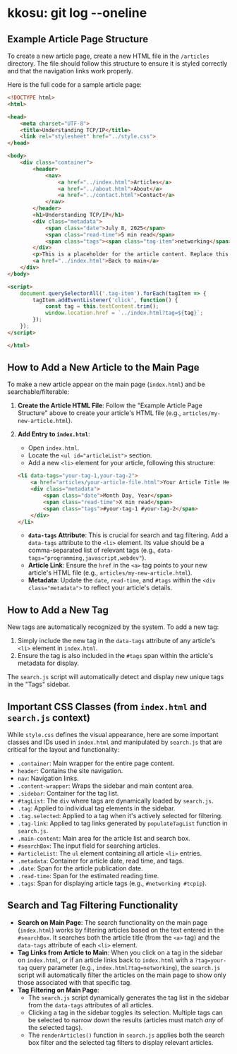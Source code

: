 # kkosu: git log --oneline



## Example Article Page Structure

To create a new article page, create a new HTML file in the `/articles` directory. The file should follow this structure to ensure it is styled correctly and that the navigation links work properly.

Here is the full code for a sample article page:

```html
<!DOCTYPE html>
<html>

<head>
	<meta charset="UTF-8">
	<title>Understanding TCP/IP</title>
	<link rel="stylesheet" href="../style.css">
</head>

<body>
	<div class="container">
		<header>
			<nav>
				<a href="../index.html">Articles</a>
				<a href="../about.html">About</a>
				<a href="../contact.html">Contact</a>
			</nav>
		</header>
		<h1>Understanding TCP/IP</h1>
		<div class="metadata">
			<span class="date">July 8, 2025</span>
			<span class="read-time">5 min read</span>
			<span class="tags"><span class="tag-item">networking</span> <span class="tag-item">tcpip</span></span>
		</div>
		<p>This is a placeholder for the article content. Replace this with your actual article.</p>
		<a href="../index.html">Back to main</a>
	</div>
</body>

<script>
    document.querySelectorAll('.tag-item').forEach(tagItem => {
        tagItem.addEventListener('click', function() {
            const tag = this.textContent.trim();
            window.location.href = `../index.html?tag=${tag}`;
        });
    });
</script>

</html>
```

## How to Add a New Article to the Main Page

To make a new article appear on the main page (`index.html`) and be searchable/filterable:

1.  **Create the Article HTML File**: Follow the "Example Article Page Structure" above to create your article's HTML file (e.g., `articles/my-new-article.html`).
2.  **Add Entry to `index.html`**:
    *   Open `index.html`.
    *   Locate the `<ul id="articleList">` section.
    *   Add a new `<li>` element for your article, following this structure:

    ```html
    <li data-tags="your-tag-1,your-tag-2">
        <a href="articles/your-article-file.html">Your Article Title Here</a>
        <div class="metadata">
            <span class="date">Month Day, Year</span>
            <span class="read-time">X min read</span>
            <span class="tags">#your-tag-1 #your-tag-2</span>
        </div>
    </li>
    ```
    *   **`data-tags` Attribute**: This is crucial for search and tag filtering. Add a `data-tags` attribute to the `<li>` element. Its value should be a comma-separated list of relevant tags (e.g., `data-tags="programming,javascript,webdev"`).
    *   **Article Link**: Ensure the `href` in the `<a>` tag points to your new article's HTML file (e.g., `articles/my-new-article.html`).
    *   **Metadata**: Update the `date`, `read-time`, and `#tags` within the `<div class="metadata">` to reflect your article's details.

## How to Add a New Tag

New tags are automatically recognized by the system. To add a new tag:

1.  Simply include the new tag in the `data-tags` attribute of any article's `<li>` element in `index.html`.
2.  Ensure the tag is also included in the `#tags` span within the article's metadata for display.

The `search.js` script will automatically detect and display new unique tags in the "Tags" sidebar.

## Important CSS Classes (from `index.html` and `search.js` context)

While `style.css` defines the visual appearance, here are some important classes and IDs used in `index.html` and manipulated by `search.js` that are critical for the layout and functionality:

*   `.container`: Main wrapper for the entire page content.
*   `header`: Contains the site navigation.
*   `nav`: Navigation links.
*   `.content-wrapper`: Wraps the sidebar and main content area.
*   `.sidebar`: Container for the tag list.
*   `#tagList`: The `div` where tags are dynamically loaded by `search.js`.
*   `.tag`: Applied to individual tag elements in the sidebar.
*   `.tag.selected`: Applied to a tag when it's actively selected for filtering.
*   `.tag-link`: Applied to tag links generated by `populateTagList` function in `search.js`.
*   `.main-content`: Main area for the article list and search box.
*   `#searchBox`: The input field for searching articles.
*   `#articleList`: The `ul` element containing all article `<li>` entries.
*   `.metadata`: Container for article date, read time, and tags.
*   `.date`: Span for the article publication date.
*   `.read-time`: Span for the estimated reading time.
*   `.tags`: Span for displaying article tags (e.g., `#networking #tcpip`).

## Search and Tag Filtering Functionality

*   **Search on Main Page**: The search functionality on the main page (`index.html`) works by filtering articles based on the text entered in the `#searchBox`. It searches both the article title (from the `<a>` tag) and the `data-tags` attribute of each `<li>` element.
*   **Tag Links from Article to Main**: When you click on a tag in the sidebar on `index.html`, or if an article links back to `index.html` with a `?tag=your-tag` query parameter (e.g., `index.html?tag=networking`), the `search.js` script will automatically filter the articles on the main page to show only those associated with that specific tag.
*   **Tag Filtering on Main Page**:
    *   The `search.js` script dynamically generates the tag list in the sidebar from the `data-tags` attributes of all articles.
    *   Clicking a tag in the sidebar toggles its selection. Multiple tags can be selected to narrow down the results (articles must match *any* of the selected tags).
    *   The `renderArticles()` function in `search.js` applies both the search box filter and the selected tag filters to display relevant articles.
